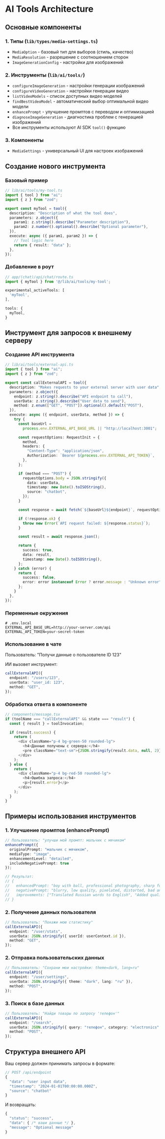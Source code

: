 # AI Tools Architecture

## Основные компоненты

### 1. Типы (`lib/types/media-settings.ts`)

- `MediaOption` - базовый тип для выборов (стиль, качество)
- `MediaResolution` - разрешение с соотношением сторон
- `ImageGenerationConfig` - настройки для изображений

### 2. Инструменты (`lib/ai/tools/`)

- `configureImageGeneration` - настройки генерации изображений
- `configureVideoGeneration` - настройки генерации видео
- `listVideoModels` - список доступных видео моделей
- `findBestVideoModel` - автоматический выбор оптимальной видео модели
- `enhancePrompt` - улучшение промптов с переводом и оптимизацией
- `diagnoseImageGeneration` - диагностика проблем с генерацией изображений
- Все инструменты используют AI SDK `tool()` функцию

### 3. Компоненты

- `MediaSettings` - универсальный UI для настроек изображений

## Создание нового инструмента

### Базовый пример

```typescript
// lib/ai/tools/my-tool.ts
import { tool } from "ai";
import { z } from "zod";

export const myTool = tool({
  description: "Description of what the tool does",
  parameters: z.object({
    param1: z.string().describe("Parameter description"),
    param2: z.number().optional().describe("Optional parameter"),
  }),
  execute: async ({ param1, param2 }) => {
    // Tool logic here
    return { result: "data" };
  },
});
```

### Добавление в роут

```typescript
// app/(chat)/api/chat/route.ts
import { myTool } from '@/lib/ai/tools/my-tool';

experimental_activeTools: [
  'myTool',
],

tools: {
  myTool,
}
```

## Инструмент для запросов к внешнему серверу

### Создание API инструмента

```typescript
// lib/ai/tools/external-api.ts
import { tool } from "ai";
import { z } from "zod";

export const callExternalAPI = tool({
  description: "Makes requests to your external server with user data",
  parameters: z.object({
    endpoint: z.string().describe("API endpoint to call"),
    userData: z.string().describe("User data to send"),
    method: z.enum(["GET", "POST"]).optional().default("POST"),
  }),
  execute: async ({ endpoint, userData, method }) => {
    try {
      const baseUrl =
        process.env.EXTERNAL_API_BASE_URL || "http://localhost:3001";

      const requestOptions: RequestInit = {
        method,
        headers: {
          "Content-Type": "application/json",
          Authorization: `Bearer ${process.env.EXTERNAL_API_TOKEN}`,
        },
      };

      if (method === "POST") {
        requestOptions.body = JSON.stringify({
          data: userData,
          timestamp: new Date().toISOString(),
          source: "chatbot",
        });
      }

      const response = await fetch(`${baseUrl}${endpoint}`, requestOptions);

      if (!response.ok) {
        throw new Error(`API request failed: ${response.status}`);
      }

      const result = await response.json();

      return {
        success: true,
        data: result,
        timestamp: new Date().toISOString(),
      };
    } catch (error) {
      return {
        success: false,
        error: error instanceof Error ? error.message : "Unknown error",
      };
    }
  },
});
```

### Переменные окружения

```env
# .env.local
EXTERNAL_API_BASE_URL=http://your-server.com/api
EXTERNAL_API_TOKEN=your-secret-token
```

### Использование в чате

Пользователь: "Получи данные о пользователе ID 123"

ИИ вызовет инструмент:

```typescript
callExternalAPI({
  endpoint: "/users/123",
  userData: "user_id: 123",
  method: "GET",
});
```

### Обработка ответа в компоненте

```typescript
// components/message.tsx
if (toolName === "callExternalAPI" && state === "result") {
  const { result } = toolInvocation;

  if (result.success) {
    return (
      <div className="p-4 bg-green-50 rounded-lg">
        <h4>Данные получены с сервера:</h4>
        <pre className="text-sm">{JSON.stringify(result.data, null, 2)}</pre>
      </div>
    );
  } else {
    return (
      <div className="p-4 bg-red-50 rounded-lg">
        <h4>Ошибка запроса:</h4>
        <p>{result.error}</p>
      </div>
    );
  }
}
```

## Примеры использования инструментов

### 1. Улучшение промптов (enhancePrompt)

```typescript
// Пользователь: "улучши мой промпт: мальчик с мячиком"
enhancePrompt({
  originalPrompt: "мальчик с мячиком",
  mediaType: "image",
  enhancementLevel: "detailed",
  includeNegativePrompt: true
});

// Результат:
// {
//   enhancedPrompt: "boy with ball, professional photography, sharp focus, excellent composition, masterpiece quality, best quality, ultra detailed",
//   negativePrompt: "blurry, low quality, pixelated, distorted, bad anatomy, poorly drawn, amateur, low resolution, artifacts, noise",
//   improvements: ["Translated Russian words to English", "Added quality terms", ...]
// }
```

### 2. Получение данных пользователя

```typescript
// Пользователь: "Покажи мою статистику"
callExternalAPI({
  endpoint: "/user/stats",
  userData: JSON.stringify({ userId: userContext.id }),
  method: "GET",
});
```

### 2. Отправка пользовательских данных

```typescript
// Пользователь: "Сохрани мои настройки: theme=dark, lang=ru"
callExternalAPI({
  endpoint: "/user/settings",
  userData: JSON.stringify({ theme: "dark", lang: "ru" }),
  method: "POST",
});
```

### 3. Поиск в базе данных

```typescript
// Пользователь: "Найди товары по запросу 'телефон'"
callExternalAPI({
  endpoint: "/search",
  userData: JSON.stringify({ query: "телефон", category: "electronics" }),
  method: "POST",
});
```

## Структура внешнего API

Ваш сервер должен принимать запросы в формате:

```typescript
// POST /api/endpoint
{
  "data": "user input data",
  "timestamp": "2024-01-01T00:00:00.000Z",
  "source": "chatbot"
}
```

И возвращать:

```typescript
{
  "status": "success",
  "data": { /* ваши данные */ },
  "message": "Optional message"
}
```

